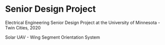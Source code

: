 # Senior Design Project
Electrical Engineering Senior Design Project at the University of Minnesota - Twin Cities, 2020

Solar UAV - Wing Segment Orientation System
